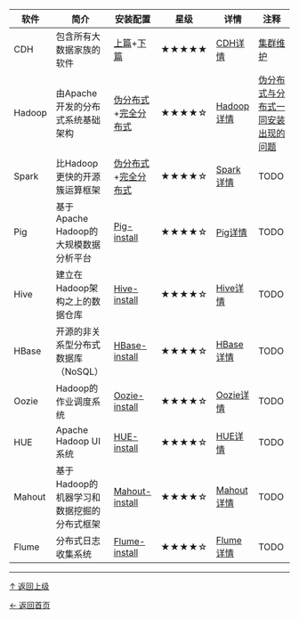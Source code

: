 
|软件|简介|安装配置|星级|详情|注释|
|---|---|---|---|---|---|
|CDH|包含所有大数据家族的软件|[上篇](https://github.com/asin929/linux-software/blob/master/Big-Data/CDH/CDH-install-1.md)+[下篇](https://github.com/asin929/linux-software/blob/master/Big-Data/CDH/CDH-install-2.md)|★★★★★|[CDH详情](https://github.com/asin929/linux-software/blob/master/Big-Data/CDH/CDH.md)|[集群维护](https://github.com/asin929/linux-software/blob/master/Big-Data/CDH/CDH-maintainance.md)|
|Hadoop|由Apache开发的分布式系统基础架构|[伪分布式](https://github.com/asin929/linux-software/blob/master/Big-Data/Hadoop/Hadoop-install-pseudo-distributed.md)+[完全分布式](https://github.com/asin929/linux-software/blob/master/Big-Data/Hadoop/Hadoop-install-fully-distributed.md)|★★★★☆|[Hadoop详情](https://github.com/asin929/linux-software/blob/master/Big-Data/Hadoop/Hadoop.md)|[伪分布式与分布式一同安装出现的问题](https://github.com/asin929/linux-software/blob/master/Big-Data/Hadoop/Hadoop-error.md)|  
|Spark|比Hadoop更快的开源簇运算框架|[伪分布式](https://github.com/asin929/linux-software/blob/master/Big-Data/Spark/Spark-install-pseudo-distributed.md)+[完全分布式](https://github.com/asin929/linux-software/blob/master/Big-Data/Spark/Spark-install-fully-distributed.md)|★★★★☆|[Spark详情](https://github.com/asin929/linux-software/blob/master/Big-Data/Spark/Spark.md)|TODO|  
|Pig|基于Apache Hadoop的大规模数据分析平台|[Pig-install](https://github.com/asin929/linux-software/blob/master/Big-Data/Pig/Pig-install.md)|★★★★☆|[Pig详情](https://github.com/asin929/linux-software/blob/master/Big-Data/Pig/Pig.md)|TODO|  
|Hive|建立在Hadoop架构之上的数据仓库|[Hive-install](https://github.com/asin929/linux-software/blob/master/Big-Data/Hive/Hive-install.md)|★★★★☆|[Hive详情](https://github.com/asin929/linux-software/blob/master/Big-Data/Hive/Hive.md)|TODO|
|HBase|开源的非关系型分布式数据库（NoSQL）|[HBase-install](https://github.com/asin929/linux-software/blob/master/Big-Data/HBase/HBase-install.md)|★★★★☆|[HBase详情](https://github.com/asin929/linux-software/blob/master/Big-Data/HBase/HBase.md)|TODO|
|Oozie|Hadoop的作业调度系统|[Oozie-install](https://github.com/asin929/linux-software/blob/master/Big-Data/Oozie/Oozie-install.md)|★★★★☆|[Oozie详情](https://github.com/asin929/linux-software/blob/master/Big-Data/Oozie/Oozie.md)|TODO|
|HUE|Apache Hadoop UI系统|[HUE-install](https://github.com/asin929/linux-software/blob/master/Big-Data/HUE/HUE-install.md)|★★★★☆|[HUE详情](https://github.com/asin929/linux-software/blob/master/Big-Data/HUE/HUE.md)|TODO|
|Mahout|基于Hadoop的机器学习和数据挖掘的分布式框架|[Mahout-install](https://github.com/asin929/linux-software/blob/master/Big-Data/Mahout/Mahout-install.md)|★★★★☆|[Mahout详情](https://github.com/asin929/linux-software/blob/master/Big-Data/Mahout/Mahout.md)|TODO|
|Flume| 分布式日志收集系统|[Flume-install](https://github.com/asin929/linux-software/blob/master/Big-Data/Flume/Flume-install.md)|★★★★☆|[Flume详情](https://github.com/asin929/linux-software/blob/master/Big-Data/Flume/Flume.md)|TODO|

----
[↑ 返回上级](https://github.com/asin929/linux-software)

[← 返回首页](https://github.com/asin929/linux-software)
